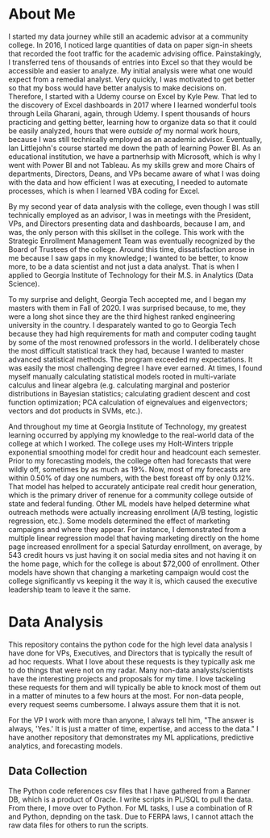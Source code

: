 # About Me

I started my data journey while still an academic advisor at a community college. In 2016, I noticed large quantities of data on paper sign-in sheets that recorded the foot traffic for the academic advising office. Painstakingly, I transferred tens of thousands of entries into Excel so that they would be accessible and easier to analyze. My initial analysis were what one would expect from a remedial analyst. Very quickly, I was motivated to get better so that my boss would have better analysis to make decisions on. Therefore, I started with a Udemy course on Excel by Kyle Pew. That led to the discovery of Excel dashboards in 2017 where I learned wonderful tools through Leila Gharani, again, through Udemy. I spent thousands of hours practicing and getting better, learning how to organize data so that it could be easily analyzed, hours that were *outside of* my normal work hours, because I was still technically employed as an academic advisor. Eventually, Ian Littlejohn's course started me down the path of learning Power BI. As an educational institution, we have a partnerhsip with Microsoft, which is why I went with Power BI and not Tableau. As my skills grew and more Chairs of departments, Directors, Deans, and VPs became aware of what I was doing with the data and how efficient I was at executing, I needed to automate processes, which is when I learned VBA coding for Excel. 

By my second year of data analysis with the college, even though I was still technically employed as an advisor, I was in meetings with the President, VPs, and Directors presenting data and dashboards, because I am, and was, the only person with this skillset in the college. This work with the Strategic Enrollment Management Team was eventually recognized by the Board of Trustees of the college. Around this time, dissatisfaction arose in me because I saw gaps in my knowledge; I wanted to be better, to know more, to be a data scientist and not just a data analyst. That is when I applied to Georgia Institute of Technology for their M.S. in Analytics (Data Science). 

To my surprise and delight, Georgia Tech accepted me, and I began my masters with them in Fall of 2020. I was surprised because, to me, they were a long shot since they are the third highest ranked engineering university in the country. I desparately wanted to go to Georgia Tech because they had high requirements for math and computer coding taught by some of the most renowned professors in the world. I deliberately chose the most difficult statistical track they had, because I wanted to master advanced statistical methods. The program exceeded my expectations. It was easily the most challenging degree I have ever earned. At times, I found myself manually calculating statistical models rooted in multi-variate calculus and linear algebra (e.g. calculating marginal and posterior distributions in Bayesian statistics; calculating gradient descent and cost function optimization; PCA calculation of eignevalues and eigenvectors; vectors and dot products in SVMs, etc.). 

And throughout my time at Georgia Institute of Technology, my greatest learning occurred by applying my knowledge to the real-world data of the college at which I worked. The college uses my Holt-Winters tripple exponential smoothing model for credit hour and headcount each semester. Prior to my forecasting models, the college often had forecasts that were wildly off, sometimes by as much as 19%. Now, most of my forecasts are within 0.50% of day one numbers, with the best foreast off by only 0.12%. That model has helped to accurately anticipate real credit hour generation, which is the primary driver of renenue for a community college outside of state and federal funding. Other ML models have helped determine what outreach methods were actually increasing enrollment (A/B testing, logistic regression, etc.). Some models determined the effect of marketing campaigns and where they appear. For instance, I demonstrated from a multiple linear regression model that having marketing directly on the home page increased enrollment for a special Saturday enrollment, on average, by 543 credit hours vs just having it on social media sites and not having it on the home page, which for the college is about $72,000 of enrollment. Other models have shown that changing a marketing campaign would cost the college significantly vs keeping it the way it is, which caused the executive leadership team to leave it the same. 

# Data Analysis

This repository contains the python code for the high level data analysis I have done for VPs, Executives, and Directors that is typically the result of ad hoc requests. 
What I love about these requests is they typically ask me to do things that were not on my radar. Many non-data analysts/scientists have the interesting projects
and proposals for my time. I love tackeling these requests for them and will typically be able to knock most of them out in a matter of minutes to a few hours at the most. 
For non-data people, every request seems cumbersome. I always assure them that it is not. 

For the VP I work with more than anyone, I always tell him, "The answer is always, 'Yes.' It is just a matter of time, expertise, and access to the data." I have another
repository that demonstrates my ML applications, predictive analytics, and forecasting models. 

## Data Collection

The Python code references csv files that I have gathered from a Banner DB, which is a product of Oracle. I write scripts in PL/SQL to pull the data. From there, I move 
over to Python. For ML tasks, I use a combination of R and Python, depnding on the task. Due to FERPA laws, I cannot attach the raw data files for others to run the scripts. 
